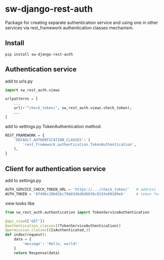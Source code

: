 # sw-django-rest-auth

Package for creating separate authentication service
and using one in other services via rest_framework authentication classes mechanism.

## Install
```
pip install sw-django-rest-auth
```

## Authentication service
add to urls.py
```python
import sw_rest_auth.views

urlpatterns = [
    ...
    url(r'^check_token/', sw_rest_auth.views.check_token),
    ...
]
```

add to settings.py TokenAuthentication method.
```python
REST_FRAMEWORK = {
    'DEFAULT_AUTHENTICATION_CLASSES': (
        'rest_framework.authentication.TokenAuthentication',
    ),
}
```

## Client for authentication service
add to settings.py
```python
AUTH_SERVICE_CHECK_TOKEN_URL = 'https://.../check_token/'   # address for authentication service project
AUTH_TOKEN = '0f49bc20b02bc70b034bd9d6036c8155e00109eb'     # token for connecting to authentication service
```

view looks like
```python
from sw_rest_auth.authentication import TokenServiceAuthentication

@api_view(['GET'])
@authentication_classes((TokenServiceAuthentication))
@permission_classes((IsAuthenticated,))
def index(request):
    data = {
        'message': 'Hello, world!'
    }
    return Response(data)
```